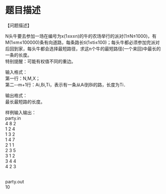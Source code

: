 # 题目描述


<p>
【问题描述】
</p>
<p>
N头牛要去参加一场在编号为x(1≤x≤n)的牛的农场举行的派对(1≤N≤1000)，有M(1≤m≤100000)条有向道路，每条路长ti(1≤ti≤100)；每头牛都必须参加完派对后回到家，每头牛都会选择最短路径，求这n个牛的最短路径(一个来回)中最长的一条的长度。<br/>
特别提醒：可能有权值不同的重边。
</p>
<p>
输入格式：<br/>
第一行：N,M,X；<br/>
第二--m+1行：Ai,Bi,Ti，表示有一条从Ai到Bi的路，长度为Ti．
</p>
<p>
输出格式：<br/>
最长最短路的长度。
</p>
<p>
样例输入输出：<br/>
party.in<br/>
4 8 2<br/>
1 2 4<br/>
1 3 2<br/>
1 4 7<br/>
2 1 1<br/>
2 3 5<br/>
3 1 2<br/>
3 4 4<br/>
4 2 3
</p>
<p>
<br/>
party.out<br/>
10
</p>
<p>
 
</p>
